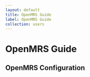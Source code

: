 ```yaml
---
layout: default
title: OpenMRS Guide
label: OpenMRS Guide
collection: users
---
```

# OpenMRS Guide

## OpenMRS Configuration
